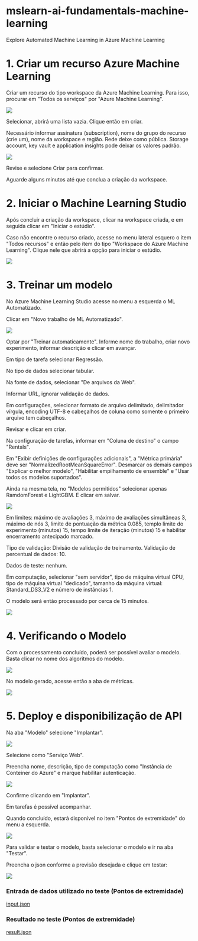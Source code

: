 # mslearn-ai-fundamentals-machine-learning

Explore Automated Machine Learning in Azure Machine Learning

# 1. Criar um recurso Azure Machine Learning

Criar um recurso do tipo workspace da Azure Machine Learning. Para isso, procurar em "Todos os serviços" por "Azure Machine Learning".

![](https://raw.githubusercontent.com/henriquebjr/mslearn-ai-fundamentals-machine-learning/main/images/image1.png)

Selecionar, abrirá uma lista vazia. Clique então em criar.

Necessário informar assinatura (subscription), nome do grupo do recurso (crie um), nome da workspace e região. Rede deixe como pública. Storage account, key vault e application insights pode deixar os valores padrão.

![](https://raw.githubusercontent.com/henriquebjr/mslearn-ai-fundamentals-machine-learning/main/images/image2.png)


Revise e selecione Criar para confirmar.

Aguarde alguns minutos até que conclua a criação da workspace.

# 2. Iniciar o Machine Learning Studio

Após concluir a criação da workspace, clicar na workspace criada, e em seguida clicar em "Iniciar o estúdio".

Caso não encontre o recurso criado, acesse no menu lateral esquero o item "Todos recursos" e então pelo item do tipo "Workspace do Azure Machine Learning". Clique nele que abrirá a opção para iniciar o estúdio.

![](https://raw.githubusercontent.com/henriquebjr/mslearn-ai-fundamentals-machine-learning/main/images/image3.png)


# 3. Treinar um modelo

No Azure Machine Learning Studio acesse no menu a esquerda o ML Automatizado.

Clicar em "Novo trabalho de ML Automatizado".

![](https://raw.githubusercontent.com/henriquebjr/mslearn-ai-fundamentals-machine-learning/main/images/image4.png)


Optar por "Treinar automaticamente". Informe nome do trabalho, criar novo experimento, informar descrição e clicar em avançar.

Em tipo de tarefa selecionar Regressão.

No tipo de dados selecionar tabular.

Na fonte de dados, selecionar "De arquivos da Web".

Informar URL, ignorar validação de dados.

Em configurações, selecionar formato de arquivo delimitado, delimitador vírgula, encoding UTF-8 e cabeçalhos de coluna como somente o primeiro arquivo tem cabeçalhos.

Revisar e clicar em criar.

Na configuração de tarefas, informar em "Coluna de destino" o campo "Rentals".

Em "Exibir definições de configurações adicionais", a "Métrica primária" deve ser "NormalizedRootMeanSquareError". Desmarcar os demais campos "Explicar o melhor modelo", "Habilitar empilhamento de ensemble" e "Usar todos os modelos suportados".

Ainda na mesma tela, no "Modelos permitidos" selecionar apenas RamdomForest e LightGBM. E clicar em salvar.

![](https://raw.githubusercontent.com/henriquebjr/mslearn-ai-fundamentals-machine-learning/main/images/image5.png)


Em limites: máximo de avaliações 3, máximo de avaliações simultâneas 3, máximo de nós 3, limite de pontuação da métrica 0.085, templo limite do experimento (minutos) 15, tempo limite de iteração (minutos) 15 e habilitar encerramento antecipado marcado.

Tipo de validação: Divisão de validação de treinamento. Validação de percentual de dados: 10.

Dados de teste: nenhum.

Em computação, selecionar "sem servidor", tipo de máquina virtual CPU, tipo de máquina virtual "dedicado", tamanho da máquina virtual: Standard_DS3_V2 e número de instâncias 1.

O modelo será então processado por cerca de 15 minutos.

![](https://raw.githubusercontent.com/henriquebjr/mslearn-ai-fundamentals-machine-learning/main/images/image6.png)


# 4. Verificando o Modelo

Com o processamento concluído, poderá ser possível avaliar o modelo. Basta clicar no nome dos algoritmos do modelo.

![](https://raw.githubusercontent.com/henriquebjr/mslearn-ai-fundamentals-machine-learning/main/images/image7.png)


No modelo gerado, acesse então a aba de métricas.

![](https://raw.githubusercontent.com/henriquebjr/mslearn-ai-fundamentals-machine-learning/main/images/image8.png)


# 5. Deploy e disponibilização de API

Na aba "Modelo" selecione "Implantar".

![](https://raw.githubusercontent.com/henriquebjr/mslearn-ai-fundamentals-machine-learning/main/images/image9.png)


Selecione como "Serviço Web".

Preencha nome, descrição, tipo de computação como "Instância de Conteiner do Azure" e marque habilitar autenticação.

![](https://raw.githubusercontent.com/henriquebjr/mslearn-ai-fundamentals-machine-learning/main/images/image10.png)

Confirme clicando em "Implantar".

Em tarefas é possível acompanhar.

Quando concluído, estará disponível no item "Pontos de extremidade" do menu a esquerda.

![](https://raw.githubusercontent.com/henriquebjr/mslearn-ai-fundamentals-machine-learning/main/images/image11.png)


Para validar e testar o modelo, basta selecionar o modelo e ir na aba "Testar".

Preencha o json conforme a previsão desejada e clique em testar:

![](https://raw.githubusercontent.com/henriquebjr/mslearn-ai-fundamentals-machine-learning/main/images/image12.png)



### Entrada de dados utilizado no teste (Pontos de extremidade)

[input.json](https://raw.githubusercontent.com/henriquebjr/mslearn-ai-fundamentals-machine-learning/main/input.json)

### Resultado no teste (Pontos de extremidade)

[result.json](https://raw.githubusercontent.com/henriquebjr/mslearn-ai-fundamentals-machine-learning/main/result.json)